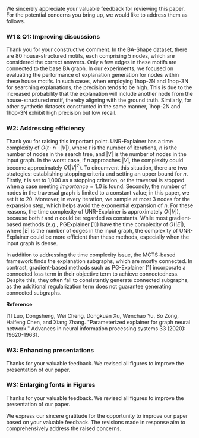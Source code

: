 We sincerely appreciate your valuable feedback for reviewing this paper. For the potential concerns you bring up, we would like to address them as follows.

### W1 \& Q1: Improving discussions

Thank you for your constructive comment. In the BA-Shape dataset, there are 80 house-structured motifs, each comprising 5 nodes, which are considered the correct answers. Only a few edges in these motifs are connected to the base BA graph. In our experiments, we focused on evaluating the performance of explanation generation for nodes within these house motifs. In such cases, when employing 1hop-2N and 1hop-3N for searching explanations, the precision tends to be high. This is due to the increased probability that the explanation will include another node from the house-structured motif, thereby aligning with the ground truth. Similarly, for other synthetic datasets constructed in the same manner, 1hop-2N and 1hop-3N exhibit high precision but low recall.


### W2: Addressing efficiency

Thank you for raising this important point. UNR-Explainer has a time complexity of $O(t \cdot n \cdot |V|)$, where $t$ is the number of iterations, $n$ is the number of nodes in the search tree, and $|V|$ is the number of nodes in the input graph. In the worst case, if $n$ approaches $|V|$, the complexity could become approximately $O({|V|}^2)$. To circumvent this situation, there are two strategies: establishing stopping criteria and setting an upper bound for $n$. Firstly, $t$ is set to 1,000 as a stopping criterion, or the traversal is stopped when a case meeting $Importance = 1.0$ is found. Secondly, the number of nodes in the traversal graph is limited to a constant value; in this paper, we set it to 20. Moreover, in every iteration, we sample at most 3 nodes for the expansion step, which helps avoid the exponential expansion of $n$. For these reasons, the time complexity of UNR-Explainer is approximately $O(|V|)$, because both $t$ and $n$ could be regarded as constants. While most gradient-based methods (e.g., PGExplainer [1]) have the time complexity of $O(|E|)$, where $|E|$ is the number of edges in the input graph, the complexity of UNR-Explainer could be more efficient than these methods, especially when the input graph is dense.

In addition to addressing the time complexity issue, the MCTS-based framework finds the explanation subgraphs, which are mostly connected. In contrast, gradient-based methods such as PG-Explainer [1] incorporate a connected loss term in their objective term to achieve connectedness. Despite this, they often fail to consistently generate connected subgraphs, as the additional regularization term does not guarantee generating connected subgraphs.

**Reference**

[1] Luo, Dongsheng, Wei Cheng, Dongkuan Xu, Wenchao Yu, Bo Zong, Haifeng Chen, and Xiang Zhang. "Parameterized explainer for graph neural network." Advances in neural information processing systems 33 (2020): 19620-19631.

### W3: Enhancing presentations
Thanks for your valuable feedback. We revised all figures to improve the presentation of our paper.




### W3: Enlarging fonts in Figures
Thanks for your valuable feedback. We revised all figures to improve the presentation of our paper.

We express our sincere gratitude for the opportunity to improve our paper based on your valuable feedback. The revisions made in response aim to comprehensively address the raised concerns.

